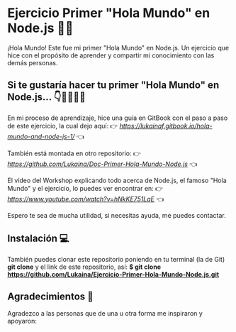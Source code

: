 # Ejercicio Primer "Hola Mundo" en Node.js 👋💚
¡Hola Mundo! Este fue mi primer "Hola Mundo" en Node.js. Un ejercicio que hice con el propósito de aprender y compartir mi conocimiento con las demás personas. 

## Si te gustaría hacer tu primer "Hola Mundo" en Node.js... 👇👩‍💻🧑‍💻
En mi proceso de aprendizaje, hice una guía en GitBook con el paso a paso de este ejercicio, la cual dejo aquí:
👉 _https://lukainaf.gitbook.io/hola-mundo-and-node-js-1/_ 👈

También está montada en otro repositorio: 
👉 _https://github.com/Lukaina/Doc-Primer-Hola-Mundo-Node.js_ 👈

El vídeo del Workshop explicando todo acerca de Node.js, el famoso "Hola Mundo" y el ejercicio, lo puedes ver encontrar en: 
👉 _https://www.youtube.com/watch?v=hNkKE751LqE_ 👈

Espero te sea de mucha utilidad, si necesitas ayuda, me puedes contactar. 

## Instalación 💻
También puedes clonar este repositorio poniendo en tu terminal (la de Git) **git clone** y el link de este repositorio, así:
**$ git clone https://github.com/Lukaina/Ejercicio-Primer-Hola-Mundo-Node.js.git**

## Agradecimientos 🤗
Agradezco a las personas que de una u otra forma me inspiraron y apoyaron:








